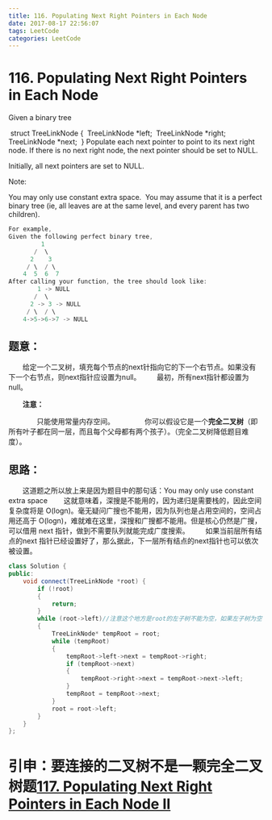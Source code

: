 ```yaml
---
title: 116. Populating Next Right Pointers in Each Node
date: 2017-08-17 22:56:07
tags: LeetCode
categories: LeetCode
---
```


# 116. Populating Next Right Pointers in Each Node

Given a binary tree

​    struct TreeLinkNode {
​      TreeLinkNode *left;
​      TreeLinkNode *right;
​      TreeLinkNode *next;
​    }
Populate each next pointer to point to its next right node. If there is no next right node, the next pointer should be set to NULL.

Initially, all next pointers are set to NULL.

Note:

   You may only use constant extra space.
​    You may assume that it is a perfect binary tree (ie, all leaves are at the same level, and every parent has two children).

```c++
For example,
Given the following perfect binary tree,
         1
       /  \
      2    3
     / \  / \
    4  5  6  7
After calling your function, the tree should look like:
        1 -> NULL
       /  \
      2 -> 3 -> NULL
     / \  / \
    4->5->6->7 -> NULL
```

<!--more-->

## 题意：

　　给定一个二叉树，填充每个节点的next针指向它的下一个右节点。如果没有下一个右节点，则next指针应设置为null。
　　最初，所有next指针都设置为null。

　　**注意：**

　　　　只能使用常量内存空间。
　　　　你可以假设它是一个**完全二叉树**（即所有叶子都在同一层，而且每个父母都有两个孩子）。（完全二叉树降低题目难度）。

## 思路：

　　这道题之所以放上来是因为题目中的那句话：You may only use constant extra space
　　这就意味着，深搜是不能用的，因为递归是需要栈的，因此空间复杂度将是 O(logn)。毫无疑问广搜也不能用，因为队列也是占用空间的，空间占用还高于 O(logn)，难就难在这里，深搜和广搜都不能用。但是核心仍然是广搜，可以借用 next 指针，做到不需要队列就能完成广度搜索。
　　如果当前层所有结点的next 指针已经设置好了，那么据此，下一层所有结点的next指针也可以依次被设置。

```c++
class Solution {
public:
	void connect(TreeLinkNode *root) {
		if (!root)
		{
			return;
		}
		while (root->left)//注意这个地方是root的左子树不能为空，如果左子树为空表明下一层不存在节点，则构造结束
		{
			TreeLinkNode* tempRoot = root;
			while (tempRoot)
			{
				tempRoot->left->next = tempRoot->right;
				if (tempRoot->next)
				{
					tempRoot->right->next = tempRoot->next->left;
				}
				tempRoot = tempRoot->next;
			}
			root = root->left;
		}
	}                             
};
```

# 引申：要连接的二叉树不是一颗完全二叉树题[117. Populating Next Right Pointers in Each Node II](http://blog.taoaili999.cn/2017/08/18/117-Populating-Next-Right-Pointers-in-Each-Node-II/)




